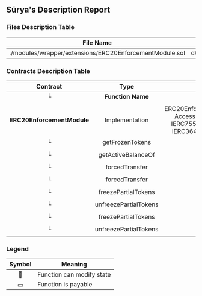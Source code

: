 ## Sūrya's Description Report

### Files Description Table


|  File Name  |  SHA-1 Hash  |
|-------------|--------------|
| ./modules/wrapper/extensions/ERC20EnforcementModule.sol | d6964030e1eac89e05e4b96a75d82334ab18e4da |


### Contracts Description Table


|  Contract  |         Type        |       Bases      |                  |                 |
|:----------:|:-------------------:|:----------------:|:----------------:|:---------------:|
|     └      |  **Function Name**  |  **Visibility**  |  **Mutability**  |  **Modifiers**  |
||||||
| **ERC20EnforcementModule** | Implementation | ERC20EnforcementModuleInternal, AccessControlUpgradeable, IERC7551ERC20Enforcement, IERC3643ERC20Enforcement |||
| └ | getFrozenTokens | Public ❗️ |   |NO❗️ |
| └ | getActiveBalanceOf | Public ❗️ |   |NO❗️ |
| └ | forcedTransfer | Public ❗️ | 🛑  | onlyRole |
| └ | forcedTransfer | Public ❗️ | 🛑  | onlyRole |
| └ | freezePartialTokens | Public ❗️ | 🛑  | onlyRole |
| └ | unfreezePartialTokens | Public ❗️ | 🛑  | onlyRole |
| └ | freezePartialTokens | Public ❗️ | 🛑  | onlyRole |
| └ | unfreezePartialTokens | Public ❗️ | 🛑  | onlyRole |


### Legend

|  Symbol  |  Meaning  |
|:--------:|-----------|
|    🛑    | Function can modify state |
|    💵    | Function is payable |
